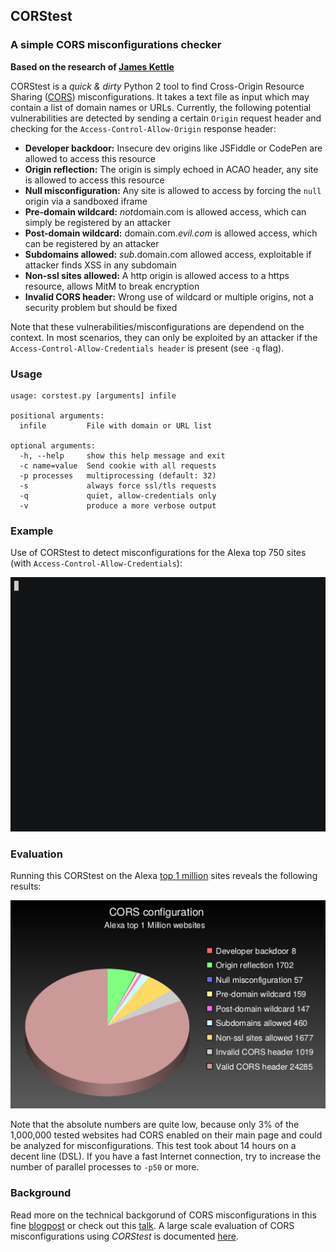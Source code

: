 ## CORStest
### A simple CORS misconfigurations checker

**Based on the research of [James Kettle](https://twitter.com/albinowax)**

CORStest is a *quick & dirty* Python 2 tool to find Cross-Origin Resource Sharing ([CORS](https://www.w3.org/TR/cors/)) misconfigurations. It takes a text file as input which may contain a list of domain names or URLs. Currently, the following potential vulnerabilities are detected by sending a certain `Origin` request header and checking for the `Access-Control-Allow-Origin` response header:

- **Developer backdoor:** Insecure dev origins like JSFiddle or CodePen are allowed to access this resource
- **Origin reflection:** The origin is simply echoed in ACAO header, any site is allowed to access this resource
- **Null misconfiguration:** Any site is allowed to access by forcing the `null` origin via a sandboxed iframe
- **Pre-domain wildcard:** *not*domain.com is allowed access, which can simply be registered by an attacker
- **Post-domain wildcard:** domain.com.*evil.com* is allowed access, which can be registered by an attacker
- **Subdomains allowed:** *sub*.domain.com allowed access, exploitable if attacker finds XSS in any subdomain
- **Non-ssl sites allowed:** A http origin is allowed access to a https resource, allows MitM to break encryption
- **Invalid CORS header:** Wrong use of wildcard or multiple origins, not a security problem but should be fixed

Note that these vulnerabilities/misconfigurations are dependend on the context. In most scenarios, they can only be exploited by an attacker if the `Access-Control-Allow-Credentials header` is present (see `-q` flag).

### Usage

```
usage: corstest.py [arguments] infile

positional arguments:
  infile         File with domain or URL list

optional arguments:
  -h, --help     show this help message and exit
  -c name=value  Send cookie with all requests
  -p processes   multiprocessing (default: 32)
  -s             always force ssl/tls requests
  -q             quiet, allow-credentials only
  -v             produce a more verbose output
```

### Example

Use of CORStest to detect misconfigurations for the Alexa top 750 sites (with `Access-Control-Allow-Credentials`):

![CORStest example with Alexa top 750 websites](img/example-alexa-750.gif)

### Evaluation

Running this CORStest on the  Alexa [top 1 million](http://s3.amazonaws.com/alexa-static/top-1m.csv.zip) sites reveals the following results:

![CORStest example with Alexa top 1,000,000 sites](img/evaluation-alexa-1m.png)

Note that the absolute numbers are quite low, because only 3% of the 1,000,000 tested websites had CORS enabled on their main page and could be analyzed for misconfigurations. This test took about 14 hours on a decent line (DSL). If you have a fast Internet connection, try to increase the number of parallel processes to `-p50` or more.

### Background

Read more on the technical backgorund of CORS misconfigurations in this fine [blogpost](http://blog.portswigger.net/2016/10/exploiting-cors-misconfigurations-for.html) or check out this [talk](https://www.youtube.com/watch?v=wgkj4ZgxI4c). A large scale evaluation of CORS misconfigurations using *CORStest* is documented [here](http://web-in-security.blogspot.de/2017/07/cors-misconfigurations-on-large-scale.html).
